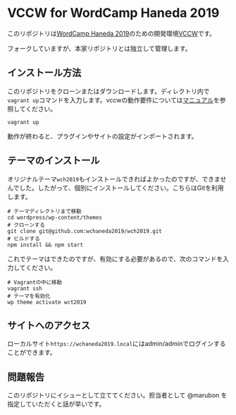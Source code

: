 # VCCW for WordCamp Haneda 2019

このリポジトリは[WordCamp Haneda 2019]( https://2019.haneda.wordcamp.org/)のための開発環境[VCCW](http://vccw.cc/)です。

フォークしていますが、本家リポジトリとは独立して管理します。

## インストール方法

このリポジトリをクローンまたはダウンロードします。ディレクトリ内で`vagrant up`コマンドを入力します。vccwの動作要件については[マニュアル](http://vccw.cc/#h2-2)を参照してください。

```
vagrant up
```

動作が終わると、プラグインやサイトの設定がインポートされます。

## テーマのインストール

オリジナルテーマ`wch2019`もインストールできればよかったのですが、できませんでした。したがって、個別にインストールしてください。こちらはGitを利用します。

```
# テーマディレクトリまで移動
cd wordpress/wp-content/themes
# クローンする
git clone git@github.com:wchaneda2019/wch2019.git
# ビルドする
npm install && npm start
```

これでテーマはできたのですが、有効にする必要があるので、次のコマンドを入力してください。

```
# Vagrantの中に移動
vagrant ssh
# テーマを有効化
wp theme activate wct2019
```

## サイトへのアクセス

ローカルサイト`https://wchaneda2019.local`にはadmin/adminでログインすることができます。

## 問題報告

このリポジトリにイシューとして立ててください。担当者として @marubon を指定していただくと話が早いです。
